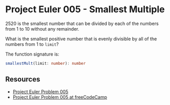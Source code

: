 # Project Euler 005 - Smallest Multiple

2520 is the smallest number that can be divided by each of the numbers from
1 to 10 without any remainder.

What is the smallest positive number that is evenly divisible by all of the
numbers from 1 to `limit`?

The function signature is:

```typescript
smallestMult(limit: number): number
```

## Resources

- [Project Euler Problem 005][1]
- [Project Euler Problem 005 at freeCodeCamp][2]

[1]: https://projecteuler.net/problem=5
[2]: https://www.freecodecamp.org/learn/coding-interview-prep/project-euler/problem-5-smallest-multiple
